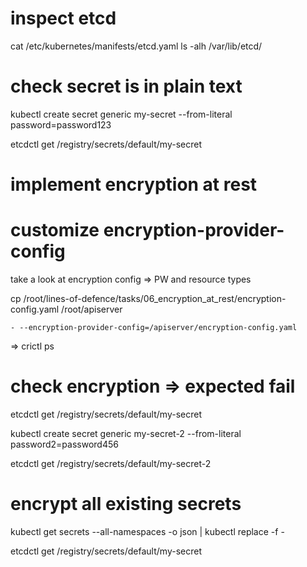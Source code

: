 
# inspect etcd
cat /etc/kubernetes/manifests/etcd.yaml 
ls -alh /var/lib/etcd/

# check secret is in plain text

kubectl create secret generic my-secret --from-literal password=password123

etcdctl get /registry/secrets/default/my-secret

# implement encryption at rest

# customize encryption-provider-config

take a look at encryption config => PW and resource types

cp /root/lines-of-defence/tasks/06_encryption_at_rest/encryption-config.yaml /root/apiserver

```
- --encryption-provider-config=/apiserver/encryption-config.yaml
```
=> crictl ps

# check encryption => expected fail

etcdctl get /registry/secrets/default/my-secret

kubectl create secret generic my-secret-2 --from-literal password2=password456

etcdctl get /registry/secrets/default/my-secret-2

# encrypt all existing secrets
kubectl get secrets --all-namespaces -o json | kubectl replace -f -

etcdctl get /registry/secrets/default/my-secret
